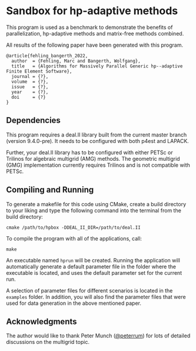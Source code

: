 Sandbox for hp-adaptive methods
===============================

This program is used as a benchmark to demonstrate the benefits of
parallelization, hp-adaptive methods and matrix-free methods combined.

All results of the following paper have been generated with this
program.

	@article{fehling_bangerth_2022,
	  author  = {Fehling, Marc and Bangerth, Wolfgang},
	  title   = {Algorithms for Massively Parallel Generic hp--adaptive Finite Element Software},
	  journal = {?},
	  volume  = {?},
	  issue   = {?},
	  year    = {?},
	  doi     = {?}
	}


Dependencies
------------

This program requires a deal.II library built from the current master
branch (version 9.4.0-pre). It needs to be configured with both p4est
and LAPACK.

Further, your deal.II library has to be configured with either PETSc or
Trilinos for algebraic multigrid (AMG) methods. The geometric multigrid
(GMG) implementation currently requires Trilinos and is not compatible
with PETSc.


Compiling and Running
---------------------

To generate a makefile for this code using CMake, create a build
directory to your liking and type the following command into the
terminal from the build directory:

	cmake /path/to/hpbox -DDEAL_II_DIR=/path/to/deal.II

To compile the program with all of the applications, call:

	make
  
An executable named `hprun` will be created. Running the application
will automatically generate a default parameter file in the folder where
the executable is located, and uses the default parameter set for the
current run.

A selection of parameter files for different scenarios is located in the
`examples` folder. In addition, you will also find the parameter files
that were used for data generation in the above mentioned paper.


Acknowledgments
---------------

The author would like to thank
Peter Munch ([@peterrum](https://github.com/peterrum/))
for lots of detailed discussions on the multigrid topic.
